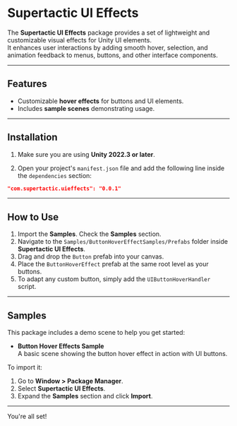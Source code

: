 # Supertactic UI Effects

The **Supertactic UI Effects** package provides a set of lightweight and customizable visual effects for Unity UI elements.  
It enhances user interactions by adding smooth hover, selection, and animation feedback to menus, buttons, and other interface components.  

---

## Features

- Customizable **hover effects** for buttons and UI elements.  
- Includes **sample scenes** demonstrating usage.  

---

## Installation

1. Make sure you are using **Unity 2022.3 or later**.

2. Open your project's `manifest.json` file and add the following line inside the `dependencies` section:

```json
"com.supertactic.uieffects": "0.0.1"
```

---

## How to Use

1. Import the **Samples**. Check the **Samples** section.  
2. Navigate to the `Samples/ButtonHoverEffectSamples/Prefabs` folder inside **Supertactic UI Effects**.  
3. Drag and drop the `Button` prefab into your canvas.  
4. Place the `ButtonHoverEffect` prefab at the same root level as your buttons.  
5. To adapt any custom button, simply add the `UIButtonHoverHandler` script.  

---

## Samples

This package includes a demo scene to help you get started:  

- **Button Hover Effects Sample**  
A basic scene showing the button hover effect in action with UI buttons.  

To import it:  
1. Go to **Window > Package Manager**.  
2. Select **Supertactic UI Effects**.  
3. Expand the **Samples** section and click **Import**.  

---
You're all set!